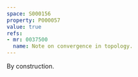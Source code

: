 ```yaml
---
space: S000156
property: P000057
value: true
refs:
- mr: 0037500
  name: Note on convergence in topology.
---
```


By construction.
